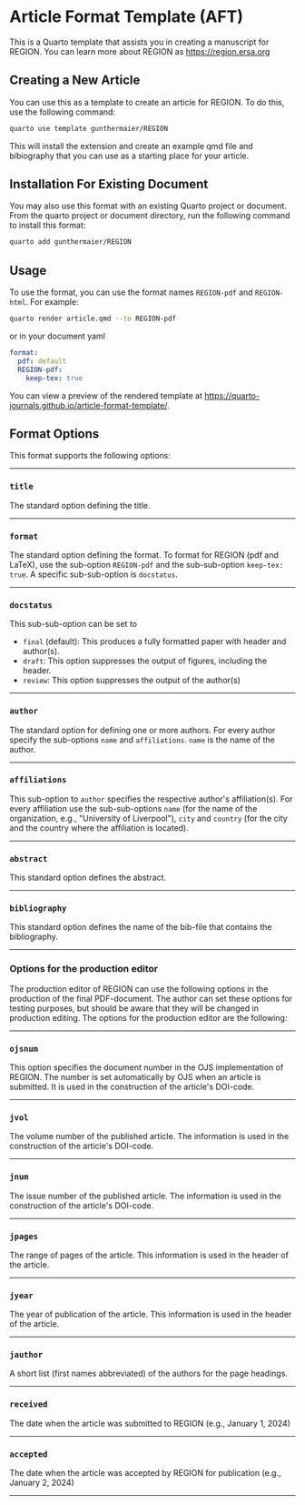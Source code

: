 # Article Format Template (AFT)

This is a Quarto template that assists you in creating a manuscript for
REGION. You can learn more about REGION as <https://region.ersa.org>

## Creating a New Article

You can use this as a template to create an article for REGION. To do
this, use the following command:

``` bash
quarto use template gunthermaier/REGION
```

This will install the extension and create an example qmd file and
bibiography that you can use as a starting place for your article.

## Installation For Existing Document

You may also use this format with an existing Quarto project or
document. From the quarto project or document directory, run the
following command to install this format:

``` bash
quarto add gunthermaier/REGION
```

## Usage

To use the format, you can use the format names `REGION-pdf` and
`REGION-html`. For example:

``` bash
quarto render article.qmd --to REGION-pdf
```

or in your document yaml

``` yaml
format:
  pdf: default
  REGION-pdf:
    keep-tex: true    
```

You can view a preview of the rendered template at
<https://quarto-journals.github.io/article-format-template/>.

## Format Options

This format supports the following options:

------------------------------------------------------------------------

### `title`

The standard option defining the title.

------------------------------------------------------------------------

### `format`

The standard option defining the format. To format for REGION (pdf and
LaTeX), use the sub-option `REGION-pdf` and the sub-sub-option
`keep-tex: true`. A specific sub-sub-option is `docstatus`.

------------------------------------------------------------------------

### `docstatus`

This sub-sub-option can be set to

-   `final` (default): This produces a fully formatted paper with header
    and author(s).
-   `draft`: This option suppresses the output of figures, including the
    header.
-   `review`: This option suppresses the output of the author(s)

------------------------------------------------------------------------

### `author`

The standard option for defining one or more authors. For every author
specify the sub-options `name` and `affiliations`. `name` is the name of
the author.

------------------------------------------------------------------------

### `affiliations`

This sub-option to `author` specifies the respective author's
affiliation(s). For every affiliation use the sub-sub-options `name`
(for the name of the organization, e.g., "University of Liverpool"),
`city` and `country` (for the city and the country where the affiliation
is located).

------------------------------------------------------------------------

### `abstract`

This standard option defines the abstract.

------------------------------------------------------------------------

### `bibliography`

This standard option defines the name of the bib-file that contains the
bibliography.

------------------------------------------------------------------------

### Options for the production editor

The production editor of REGION can use the following options in the
production of the final PDF-document. The author can set these options
for testing purposes, but should be aware that they will be changed in
production editing. The options for the production editor are the following:

------------------------------------------------------------------------

### `ojsnum`

This option specifies the document number in the OJS implementation of
REGION. The number is set automatically by OJS when an article is
submitted. It is used in the construction of the article's DOI-code.

------------------------------------------------------------------------

### `jvol`

The volume number of the published article. The information is used in
the construction of the article's DOI-code.

------------------------------------------------------------------------

### `jnum`

The issue number of the published article. The information is used in
the construction of the article's DOI-code.

------------------------------------------------------------------------

### `jpages`

The range of pages of the article. This information is used in the
header of the article.

------------------------------------------------------------------------

### `jyear`

The year of publication of the article. This information is used in the
header of the article.

------------------------------------------------------------------------

### `jauthor`

A short list (first names abbreviated) of the authors for the page
headings.

------------------------------------------------------------------------

### `received`

The date when the article was submitted to REGION (e.g., January 1,
2024)

------------------------------------------------------------------------

### `accepted`

The date when the article was accepted by REGION for publication (e.g.,
January 2, 2024)

------------------------------------------------------------------------
